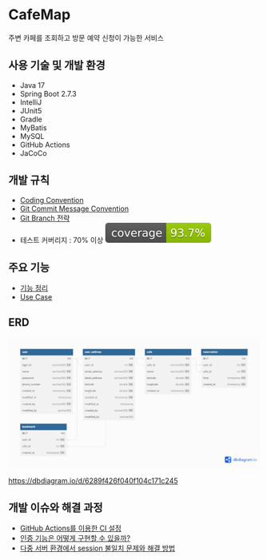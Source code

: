 # CafeMap
주변 카페를 조회하고 방문 예약 신청이 가능한 서비스

## 사용 기술 및 개발 환경

- Java 17
- Spring Boot 2.7.3
- IntelliJ
- JUnit5
- Gradle
- MyBatis
- MySQL
- GitHub Actions
- JaCoCo

## 개발 규칙

- [Coding Convention](https://github.com/f-lab-edu/CafeMap/wiki/Convention#coding-convention)
- [Git Commit Message Convention](https://github.com/f-lab-edu/CafeMap/wiki/Convention#commit-message-convention)
- [Git Branch 전략](https://github.com/f-lab-edu/CafeMap/wiki/Convention#git-branch-%EC%A0%84%EB%9E%B5)
- 테스트 커버리지 : 70% 이상  ![Coverage](.github/badges/jacoco.svg)

## 주요 기능

- [기능 정리](https://github.com/f-lab-edu/CafeMap/wiki)
- [Use Case](https://github.com/f-lab-edu/CafeMap/wiki/Use-Case)

## ERD

![img](https://github.com/dilmah0203/TIL/blob/main/Image/Copy%20of%20CafeMap.png)

https://dbdiagram.io/d/6289f426f040f104c171c245

## 개발 이슈와 해결 과정

- [GitHub Actions를 이용한 CI 설정](https://github.com/dilmah0203/TIL/blob/main/etc/GitHub%20Actions.md)
- [인증 기능은 어떻게 구현할 수 있을까?](https://dilmah0203.github.io/authentication/)
- [다중 서버 환경에서 session 불일치 문제와 해결 방법](https://dilmah0203.github.io/How-to-manage-sessions-in-a-multi-server-environment/)
